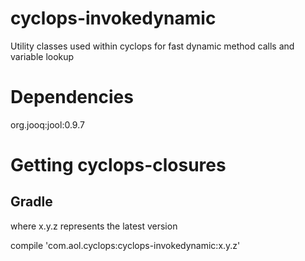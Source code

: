 # cyclops-invokedynamic

Utility classes used within cyclops for fast dynamic method calls and variable lookup


# Dependencies

org.jooq:jool:0.9.7

# Getting cyclops-closures

## Gradle

where x.y.z represents the latest version

compile 'com.aol.cyclops:cyclops-invokedynamic:x.y.z'
